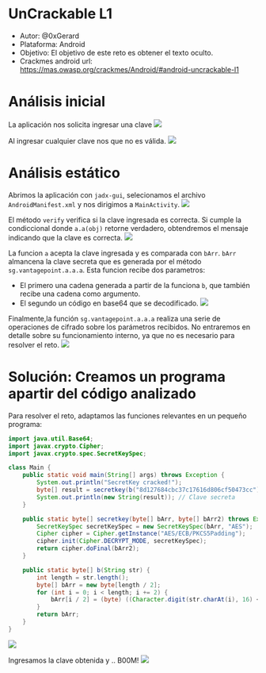 # UnCrackable L1
- Autor: @0xGerard
- Plataforma: Android
- Objetivo: El objetivo de este reto es obtener el texto oculto.
- Crackmes android url: https://mas.owasp.org/crackmes/Android/#android-uncrackable-l1

# Análisis inicial
La aplicación nos solicita ingresar una clave
![](./images/uncrackable1.png)

Al ingresar cualquier clave nos que no es válida.
![](./images/uncrackable1-badmessage.png)

# Análisis estático
Abrimos la aplicación con `jadx-gui`, selecionamos el archivo `AndroidManifest.xml` y  nos dirigimos a `MainActivity`.
![](./images/jadx-manifest.png)

El método `verify` verifica si la clave ingresada es correcta. Si cumple la condiccional donde `a.a(obj)` retorne verdadero, obtendremos el mensaje indicando que la clave es correcta.
![](./images/verify.png)

La funcion `a` acepta la clave ingresada y es comparada con `bArr`. `bArr` almancena la clave secreta que es generada por el método `sg.vantagepoint.a.a.a`. Esta funcion recibe dos parametros:
- El primero una cadena generada a partir de la funciona `b`, que también recibe una cadena como argumento.
- El segundo un código en base64 que se decodificado.
![](./images/generate-verify.png)

Finalmente,la función `sg.vantagepoint.a.a.a` realiza una serie de operaciones de cifrado sobre los parámetros recibidos. No entraremos en detalle sobre su funcionamiento interno, ya que no es necesario para resolver el reto.
![](./images/cypher.png)


# Solución: Creamos un programa apartir del código analizado
Para resolver el reto, adaptamos las funciones relevantes en un pequeño programa:

```java
import java.util.Base64;
import javax.crypto.Cipher;
import javax.crypto.spec.SecretKeySpec;

class Main {
    public static void main(String[] args) throws Exception {
        System.out.println("SecretKey cracked!");
        byte[] result = secretkey(b("8d127684cbc37c17616d806cf50473cc"), Base64.getDecoder().decode("5UJiFctbmgbDoLXmpL12mkno8HT4Lv8dlat8FxR2GOc="));
        System.out.println(new String(result)); // Clave secreta
    }

    public static byte[] secretkey(byte[] bArr, byte[] bArr2) throws Exception {
        SecretKeySpec secretKeySpec = new SecretKeySpec(bArr, "AES");
        Cipher cipher = Cipher.getInstance("AES/ECB/PKCS5Padding");
        cipher.init(Cipher.DECRYPT_MODE, secretKeySpec);
        return cipher.doFinal(bArr2);
    }

    public static byte[] b(String str) {
        int length = str.length();
        byte[] bArr = new byte[length / 2];
        for (int i = 0; i < length; i += 2) {
            bArr[i / 2] = (byte) ((Character.digit(str.charAt(i), 16) << 4) + Character.digit(str.charAt(i + 1), 16));
        }
        return bArr;
    }
}
```
![](./images/secretkey-cracked)

Ingresamos la clave obtenida y .. B00M!
![](./images/uncrackable1-cracked.png)
